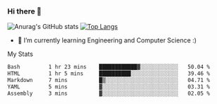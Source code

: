 ### Hi there 👋

![Anurag's GitHub stats](https://github-readme-stats.vercel.app/api?username=MatteoIorio11&show_icons=true&theme=dark) 
[![Top Langs](https://github-readme-stats.vercel.app/api/top-langs/?username=MatteoIorio11&theme=dark)](https://github.com/MatteoIorio11/github-readme-stats)

- 🌱 I’m currently learning Engineering and Computer Science :)

<!--
**MatteoIorio11/MatteoIorio11** is a ✨ _special_ ✨ repository because its `README.md` (this file) appears on your GitHub profile.

Here are some ideas to get you started:

- 🔭 I’m currently working on ...
- 🌱 I’m currently learning ...
- 👯 I’m looking to collaborate on ...
- 🤔 I’m looking for help with ...
- 💬 Ask me about ...
- 📫 How to reach me: ...
- 😄 Pronouns: ...
- ⚡ Fun fact: ...
-->
My Stats
<!--START_SECTION:waka-->

```txt
Bash         1 hr 23 mins    ████████████▓░░░░░░░░░░░░   50.04 %
HTML         1 hr 5 mins     ██████████░░░░░░░░░░░░░░░   39.46 %
Markdown     7 mins          █▒░░░░░░░░░░░░░░░░░░░░░░░   04.71 %
YAML         5 mins          ▓░░░░░░░░░░░░░░░░░░░░░░░░   03.31 %
Assembly     3 mins          ▓░░░░░░░░░░░░░░░░░░░░░░░░   02.05 %
```

<!--END_SECTION:waka-->
